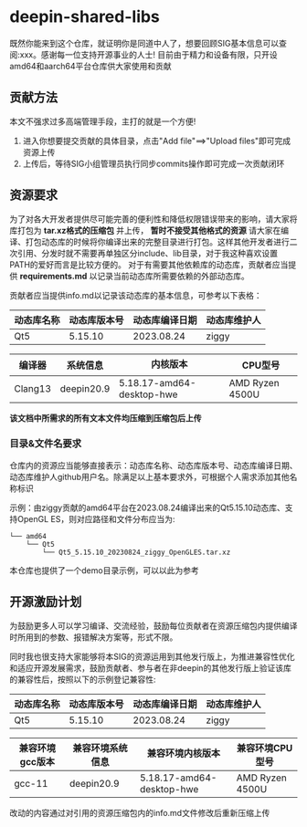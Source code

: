 # deepin-shared-libs

  既然你能来到这个仓库，就证明你是同道中人了，想要回顾SIG基本信息可以查阅:xxx。感谢每一位支持开源事业的人士!
  目前由于精力和设备有限，只开设amd64和aarch64平台仓库供大家使用和贡献

## 贡献方法

  本文不强求过多高端管理手段，主打的就是一个方便!

1. 进入你想要提交贡献的具体目录，点击"Add file"==>"Upload files"即可完成资源上传
2. 上传后，等待SIG小组管理员执行同步commits操作即可完成一次贡献闭环


## 资源要求
  为了对各大开发者提供尽可能完善的便利性和降低权限错误带来的影响，请大家将库打包为 **tar.xz格式的压缩包** 并上传， **暂时不接受其他格式的资源**
  请大家在编译、打包动态库的时候将你编译出来的完整目录进行打包。这样其他开发者进行二次引用、分发时就不需要再单独区分include、lib目录，对于我这种喜欢设置PATH的爱好而言是比较方便的。
  对于有需要其他依赖库的动态库，贡献者应当提供 **requirements.md** 以记录当前动态库所需要依赖的外部动态库。

  贡献者应当提供info.md以记录该动态库的基本信息，可参考以下表格：

|动态库名称|动态库版本号|动态库编译日期|动态库维护人|
|------|-------|-------|-------|
|Qt5|5.15.10|2023.08.24|ziggy|

|编译器|系统信息|内核版本|CPU型号|
|------|-------|-------|-------|
|Clang13|deepin20.9|5.18.17-amd64-desktop-hwe|AMD Ryzen 4500U|


**该文档中所需求的所有文本文件均压缩到压缩包后上传**

### 目录&文件名要求
  仓库内的资源应当能够直接表示：动态库名称、动态库版本号、动态库编译日期、动态库维护人github用户名。除满足以上基本要求外，可根据个人需求添加其他名称标识

  示例：由ziggy贡献的amd64平台在2023.08.24编译出来的Qt5.15.10动态库、支持OpenGL ES，则对应路径和文件分布应当为:

```
└── amd64
    └── Qt5
        └── Qt5_5.15.10_20230824_ziggy_OpenGLES.tar.xz
```

本仓库也提供了一个demo目录示例，可以以此为参考

## 开源激励计划
  为鼓励更多人可以学习编译、交流经验，鼓励每位贡献者在资源压缩包内提供编译时所用到的参数、报错解决方案等，形式不限。

  同时我也很支持大家能够将本SIG的资源运用到其他发行版上，为推进兼容性优化和适应开源发展需求，鼓励贡献者、参与者在非deepin的其他发行版上验证该库的兼容性后，按照以下的示例登记兼容性:

|动态库名称|动态库版本号|动态库编译日期|动态库维护人|
|------|-------|-------|-------|
|Qt5|5.15.10|2023.08.24|ziggy|

|兼容环境gcc版本|兼容环境系统信息|兼容环境内核版本|兼容环境CPU型号|
|-------|-------|-------|-------|
|gcc-11|deepin20.9|5.18.17-amd64-desktop-hwe|AMD Ryzen 4500U|



改动的内容通过对引用的资源压缩包内的info.md文件修改后重新压缩上传


